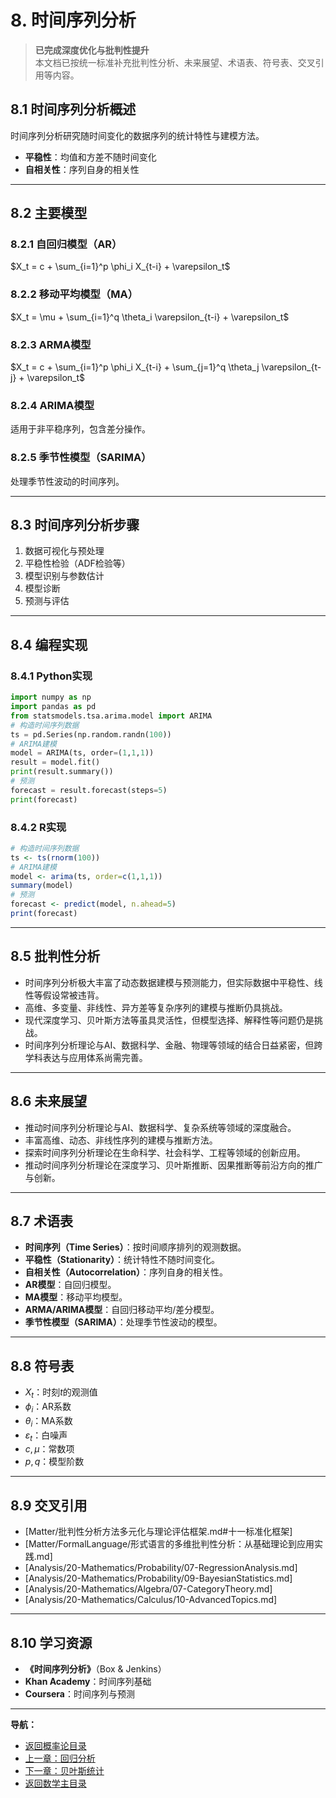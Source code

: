 # 8. 时间序列分析

> **已完成深度优化与批判性提升**  
> 本文档已按统一标准补充批判性分析、未来展望、术语表、符号表、交叉引用等内容。

## 8.1 时间序列分析概述

时间序列分析研究随时间变化的数据序列的统计特性与建模方法。

- **平稳性**：均值和方差不随时间变化
- **自相关性**：序列自身的相关性

---

## 8.2 主要模型

### 8.2.1 自回归模型（AR）

$X_t = c + \sum_{i=1}^p \phi_i X_{t-i} + \varepsilon_t$

### 8.2.2 移动平均模型（MA）

$X_t = \mu + \sum_{i=1}^q \theta_i \varepsilon_{t-i} + \varepsilon_t$

### 8.2.3 ARMA模型

$X_t = c + \sum_{i=1}^p \phi_i X_{t-i} + \sum_{j=1}^q \theta_j \varepsilon_{t-j} + \varepsilon_t$

### 8.2.4 ARIMA模型

适用于非平稳序列，包含差分操作。

### 8.2.5 季节性模型（SARIMA）

处理季节性波动的时间序列。

---

## 8.3 时间序列分析步骤

1. 数据可视化与预处理
2. 平稳性检验（ADF检验等）
3. 模型识别与参数估计
4. 模型诊断
5. 预测与评估

---

## 8.4 编程实现

### 8.4.1 Python实现

```python
import numpy as np
import pandas as pd
from statsmodels.tsa.arima.model import ARIMA
# 构造时间序列数据
ts = pd.Series(np.random.randn(100))
# ARIMA建模
model = ARIMA(ts, order=(1,1,1))
result = model.fit()
print(result.summary())
# 预测
forecast = result.forecast(steps=5)
print(forecast)
```

### 8.4.2 R实现

```r
# 构造时间序列数据
ts <- ts(rnorm(100))
# ARIMA建模
model <- arima(ts, order=c(1,1,1))
summary(model)
# 预测
forecast <- predict(model, n.ahead=5)
print(forecast)
```

---

## 8.5 批判性分析

- 时间序列分析极大丰富了动态数据建模与预测能力，但实际数据中平稳性、线性等假设常被违背。
- 高维、多变量、非线性、异方差等复杂序列的建模与推断仍具挑战。
- 现代深度学习、贝叶斯方法等虽具灵活性，但模型选择、解释性等问题仍是挑战。
- 时间序列分析理论与AI、数据科学、金融、物理等领域的结合日益紧密，但跨学科表达与应用体系尚需完善。

---

## 8.6 未来展望

- 推动时间序列分析理论与AI、数据科学、复杂系统等领域的深度融合。
- 丰富高维、动态、非线性序列的建模与推断方法。
- 探索时间序列分析理论在生命科学、社会科学、工程等领域的创新应用。
- 推动时间序列分析理论在深度学习、贝叶斯推断、因果推断等前沿方向的推广与创新。

---

## 8.7 术语表

- **时间序列（Time Series）**：按时间顺序排列的观测数据。
- **平稳性（Stationarity）**：统计特性不随时间变化。
- **自相关性（Autocorrelation）**：序列自身的相关性。
- **AR模型**：自回归模型。
- **MA模型**：移动平均模型。
- **ARMA/ARIMA模型**：自回归移动平均/差分模型。
- **季节性模型（SARIMA）**：处理季节性波动的模型。

---

## 8.8 符号表

- $X_t$：时刻$t$的观测值
- $\phi_i$：AR系数
- $\theta_i$：MA系数
- $\varepsilon_t$：白噪声
- $c, \mu$：常数项
- $p, q$：模型阶数

---

## 8.9 交叉引用

- [Matter/批判性分析方法多元化与理论评估框架.md#十一标准化框架]
- [Matter/FormalLanguage/形式语言的多维批判性分析：从基础理论到应用实践.md]
- [Analysis/20-Mathematics/Probability/07-RegressionAnalysis.md]
- [Analysis/20-Mathematics/Probability/09-BayesianStatistics.md]
- [Analysis/20-Mathematics/Algebra/07-CategoryTheory.md]
- [Analysis/20-Mathematics/Calculus/10-AdvancedTopics.md]

---

## 8.10 学习资源

- **《时间序列分析》**（Box & Jenkins）
- **Khan Academy**：时间序列基础
- **Coursera**：时间序列与预测

---
**导航：**

- [返回概率论目录](README.md)
- [上一章：回归分析](07-RegressionAnalysis.md)
- [下一章：贝叶斯统计](09-BayesianStatistics.md)
- [返回数学主目录](../README.md)
